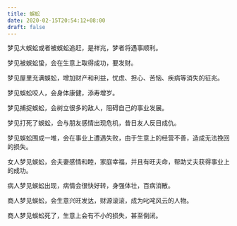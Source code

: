 ```yaml
---
title: 蜈蚣
date: 2020-02-15T20:54:12+08:00
draft: false
---
```


梦见大蜈蚣或者被蜈蚣追赶，是祥兆，梦者将遇事顺利。


梦见被蜈蚣蛰，会在生意上取得成功，要发财。


梦见屋里充满蜈蚣，增加财产和利益，忧虑、担心、苦恼、疾病等消失的征兆。


梦见蜈蚣咬人，会身体康健，添寿增岁。


梦见捕捉蜈蚣，会树立很多的敌人，阻碍自己的事业发展。


梦见打死了蜈蚣，会与朋友感情出现危机，昔日友人反目成仇。


梦见蜈蚣围成一堆，会在事业上遭遇失败，由于生意上的经营不善，造成无法挽回的损失。


女人梦见蜈蚣，会夫妻感情和睦，家庭幸福，并且有旺夫命，帮助丈夫获得事业上的成功。


病人梦见蜈蚣出现，病情会很快好转，身强体壮，百病消散。


商人梦见蜈蚣，会生意兴旺发达，财源滚滚，成为叱咤风云的人物。


商人梦见蜈蚣死了，生意上会有不小的损失，甚至倒闭。
